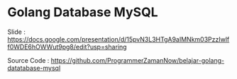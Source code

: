 # Golang Database MySQL

Slide : https://docs.google.com/presentation/d/15pvN3L3HTgA9aIMNkm03PzzIwlff0WDE6hOWWut9pg8/edit?usp=sharing

Source Code : https://github.com/ProgrammerZamanNow/belajar-golang-datatabase-mysql